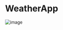 # WeatherApp
![image](https://user-images.githubusercontent.com/116515553/232444694-9bdd1d7e-2075-4bd6-bb4f-595aeb8a7e3f.png)
